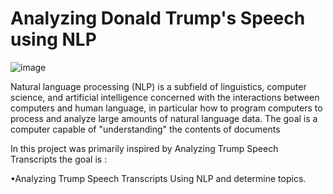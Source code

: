 #  Analyzing Donald Trump's Speech using NLP 
![image](https://user-images.githubusercontent.com/72619886/142269060-67d20443-3a91-4b0a-ae7a-690f7d76c1dd.png)

Natural language processing (NLP) is a subfield of linguistics, computer science, and artificial intelligence concerned with the interactions between computers and human language, in particular how to program computers to process and analyze large amounts of natural language data. The goal is a computer capable of "understanding" the contents of documents 

In this project was primarily inspired by Analyzing Trump Speech Transcripts the goal is :

•Analyzing Trump Speech Transcripts Using NLP and determine topics.


